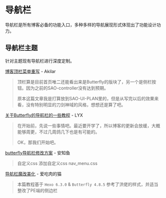 # 导航栏

导航栏是所有博客必备的功能入口，多种多样的导航展现形式体现出了功能设计功力。

## 导航栏主题

针对主题现有导航栏进行深度定制。

[博客顶栏菜单重写](https://akilar.top/posts/eac2c3d0/) - Akilar

> 顶栏算是目前首页唯二还能看出来是Butterfly的版块了，另一个是侧栏按钮。因为之前的SAO-controller没有达到预期。
>
> 原本这篇文章我是打算放到SAO-UI-PLAN里的，但是从写完以后的效果来看，没有特别明显的刀剑神域的风格，想想还是算了吧。

[关于Butterfly的导航栏的一些教程](https://yisous.xyz/posts/895003b5/) - LYX

> 在开始前，先说一些事情吧。最近要开学了，所以博客的更新会放缓，大概能够周更，不过几周鸽几下也是有可能的。
>
> OK，那我们开始吧。

[butterfly导航栏修改方案](https://blog.anheyu.com/posts/8e53.html) - 安知鱼

> 自定义css
> 添加自定义css nav_menu.css

[导航栏魔改美化](https://meuicat.com/blog/42/#%E5%AF%BC%E8%88%AA%E6%A0%8F%E9%AD%94%E6%94%B9%E7%BE%8E%E5%8C%96) - 爱吃肉的猫

> 本篇教程基于 `Hexo 6.3.0` & `Butterfly 4.8.5`
> 参考了洪佬的样式，并适当整改了PE端的侧边栏